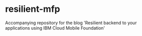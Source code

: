 # resilient-mfp
Accompanying repository for the blog 'Resilient backend to your applications using IBM Cloud Mobile Foundation'

